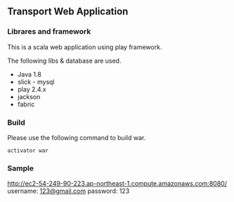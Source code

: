 ## Transport Web Application

### Librares and framework

This is a scala web application using play framework. 

The following libs & database  are used.

- Java 1.8
- slick - mysql
- play 2.4.x
- jackson
- fabric

### Build

Please use the following command to build war.

```
activator war
```

### Sample
http://ec2-54-249-90-223.ap-northeast-1.compute.amazonaws.com:8080/
username: 123@gmail.com
password: 123


